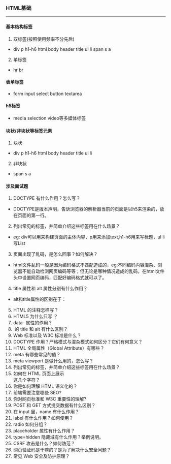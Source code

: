 ### HTML基础
******
#### 基本结构标签
1. 双标签(按照使用频率不分先后)
* div p h1-h6 html body header title ul li span s a
2. 单标签
* hr br 
#### 表单标签
* form input select button textarea 
#### h5标签
* media selection video等多媒体标签
#### 块状/非块状等标签元素
1. 块状
* div p h1-h6 html body header title ul li
2. 非块状
* span s a
#### 涉及面试题
 1. DOCTYPE 有什么作用？怎么写？
 *  DOCTYPE是版本声明，告诉浏览器的解析器当前的页面是以h5来渲染的，放在页面的第一行。
 2. 列出常见的标签，并简单介绍这些标签用在什么场景？
 * eg: div可以用来构建页面的主体内容，p用来添加text,h1-h6用来写标题，ul li写List
 3. 页面出现了乱码，是怎么回事？如何解决？
 * html文件乱码一般是因为编码格式不匹配造成的，eg:不同编码内容混杂、浏览器不能自动检测网页编码等等；但无论是哪种情况造成的乱码，在html文件头中设置网页编码，匹配好编码格式就可以了。
 4. title 属性和 alt 属性分别有什么作用？
 * alt和title属性的区别在于：
 5. HTML 的注释怎样写？
 6. HTML5 为什么只写 <!DOCTYPE html> ？
 7. data- 属性的作用？
 8. <img> 的 title 和 alt 有什么区别？
 9. Web 标准以及 W3C 标准是什么？
10. DOCTYPE 作用？严格模式与混杂模式如何区分？它们有何意义？
11. HTML 全局属性（Global Attribute）有哪些？
1. meta 有哪些常见的值？
2. meta viewport 是做什么用的，怎么写？
3. 列出常见的标签，并简单介绍这些标签用在什么场景？
4. 如何在 HTML 页面上展示 <div></div> 这几个字符？
5. 你是如何理解 HTML 语义化的？
6. 前端需要注意哪些 SEO?
7. 你对网页标准和 W3C 重要性的理解?
1. POST 和 GET 方式提交数据有什么区别？
2. 在 input 里，name 有什么作用？
3. label 有什么作用？如何使用？
4. radio 如何分组？
5. placeholder 属性有什么作用？
6. type=hidden 隐藏域有什么作用？举例说明。
7. CSRF 攻击是什么？如何防范？
8. 网页验证码是干嘛的？是为了解决什么安全问题？
9. 常见 Web 安全及防护原理？

